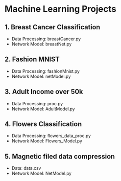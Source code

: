 # Machine Learning Projects
## 1. Breast Cancer Classification
* Data Processing: breastCancer.py
* Network Model: breastNet.py
## 2. Fashion MNIST
* Data Processing: fashionMnist.py
* Network Model: netModel.py
## 3. Adult Income over 50k
* Data Processing: proc.py
* Network Model: AdultModel.py
## 4. Flowers Classification
* Data Processing: flowers_data_proc.py
* Network Model: Flowers_Model.py
## 5. Magnetic filed data compression
* Data: data.csv
* Network Model: NetModel.py
